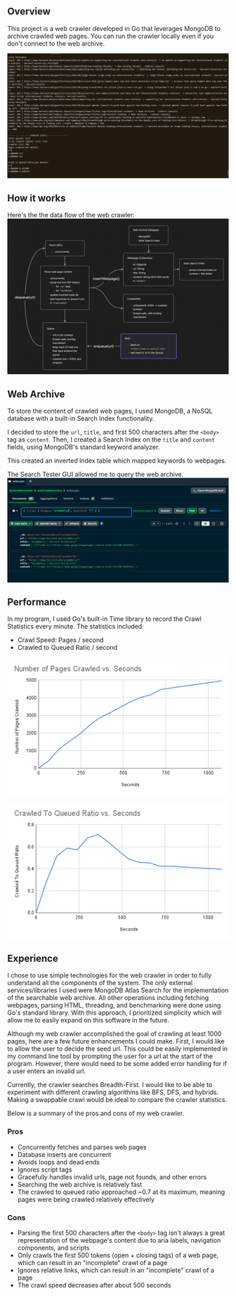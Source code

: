 
## Overview
This project is a web crawler developed in Go that leverages MongoDB to archive crawled web pages. You can run the crawler locally even if you don't connect to the web archive.

![Web Crawler Terminal Output](https://raw.githubusercontent.com/BobTheBlobFish/SpideyWebCrawler/main/images/web-crawler-cmd.png)

## How it works
Here's the the data flow of the web crawler:
![Web Crawler Diagram](https://raw.githubusercontent.com/BobTheBlobFish/SpideyWebCrawler/main/images/web-crawler-diagram.png)

## Web Archive
To store the content of crawled web pages, I used MongoDB, a NoSQL database with a built-in Search Index functionality. 

I decided to store the `url`, `title`, and first 500 characters after the `<body>` tag as `content`. Then, I created a Search Index on the `title` and `content` fields, using MongoDB's standard keyword analyzer. 

This created an inverted index table which mapped keywords to webpages. 

The Search Tester GUI allowed me to query the web archive.
![Searching for master's in computer science](https://raw.githubusercontent.com/BobTheBlobFish/SpideyWebCrawler/main/images/web-archive.png)

## Performance
In my program, I used Go's built-in Time library to record the Crawl Statistics every minute. The statistics included:
- Crawl Speed: Pages / second
- Crawled to Queued Ratio / second

![Crawl speed graph](https://raw.githubusercontent.com/BobTheBlobFish/SpideyWebCrawler/main/images/crawl-speed-graph.png)

![Crawl ratio graph](https://raw.githubusercontent.com/BobTheBlobFish/SpideyWebCrawler/main/images/crawl-ratio-graph.png)
## Experience
I chose to use simple technologies for the web crawler in order to fully understand all the components of the system. The only external services/libraries I used were MongoDB Atlas Search for the implementation of the searchable web archive. All other operations including fetching webpages, parsing HTML, threading, and benchmarking were done using Go's standard library. With this approach, I prioritized simplicity which will allow me to easily expand on this software in the future.

Although my web crawler accomplished the goal of crawling at least 1000 pages, here are a few future enhancements I could make. First, I would like to allow the user to decide the seed url. This could be easily implemented in my command line tool by prompting the user for a url at the start of the program. However, there would need to be some added error handling for if a user enters an invalid url. 

Currently, the crawler searches Breadth-First. I would like to be able to experiment with different crawling algorithms like BFS, DFS, and hybrids. Making a swappable crawl would be ideal to compare the crawler statistics.

Below is a summary of the pros and cons of my web crawler.

### Pros
- Concurrently fetches and parses web pages
- Database inserts are concurrent
- Avoids loops and dead ends
- Ignores script tags
- Gracefully handles invalid urls, page not founds, and other errors
- Searching the web archive is relatively fast
- The crawled to queued ratio approached ~0.7 at its maximum, meaning pages were being crawled relatively effectively

### Cons
- Parsing the first 500 characters after the `<body>` tag isn't always a great representation of the webpage's content due to aria labels, navigation components, and scripts
- Only crawls the first 500 tokens (open + closing tags) of a web page, which can result in an "incomplete" crawl of a page
- Ignores relative links, which can result in an "incomplete" crawl of a page
- The crawl speed decreases after about 500 seconds



